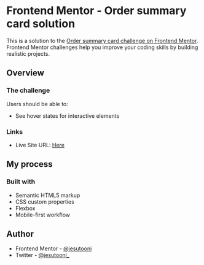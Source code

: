 # Frontend Mentor - Order summary card solution

This is a solution to the [Order summary card challenge on Frontend Mentor](https://www.frontendmentor.io/challenges/order-summary-component-QlPmajDUj). Frontend Mentor challenges help you improve your coding skills by building realistic projects. 

## Overview

### The challenge

Users should be able to:

- See hover states for interactive elements

### Links
- Live Site URL: [Here](https://order-summary-fe87f4.netlify.app/)

## My process

### Built with

- Semantic HTML5 markup
- CSS custom properties
- Flexbox
- Mobile-first workflow


## Author

- Frontend Mentor - [@jesutooni](https://www.frontendmentor.io/profile/jesutooni)
- Twitter - [@jesutooni_](https://www.twitter.com/jesutooni_)

